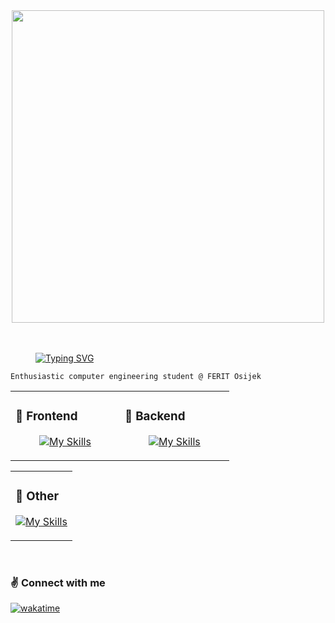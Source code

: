 <div align="center">
<img src="https://steamuserimages-a.akamaihd.net/ugc/446238782551007626/C229EF34B6B62AE2087EBDB3159F67E8E6442F06/?imw=5000&imh=5000&ima=fit&impolicy=Letterbox&imcolor=%23000000&letterbox=false" align="center" style="width: 500"/>
</div>  
  
  <br>
  <br>
<div>
<dd><dd><dd><dd><dd><dd><dd><dd><dd>

<a href="https://git.io/typing-svg"><img src="https://readme-typing-svg.demolab.com?font=Fira+Code&pause=1&color=376FC0EE&multiline=true&width=435&lines=Hello!+I'm+Ana." alt="Typing SVG"/></a>
 
  </dd></dd></dd></dd></dd></dd></dd></dd></dd>

</div>



```
Enthusiastic computer engineering student @ FERIT Osijek
```


<table align="center"><tr><td valign="top" width="33%">



  <h3>🌇 Frontend </h3>

<div align="center">  

  [![My Skills](https://skillicons.dev/icons?i=vue,javascript,scss,vite&perline=3)](https://skillicons.dev)
  
</div>

</td><td valign="top" width="33%">



  <h3>🌆 Backend </h3>
<div align="center">  

  [![My Skills](https://skillicons.dev/icons?i=nodejs,express&perline=5)](https://skillicons.dev)
  
</div>

</td></tr></table>




 <table align="center"><tr><td valign="top" width="100%">
 


  <h3>🌳 Other </h3>
<div align="center">  

  [![My Skills](https://skillicons.dev/icons?i=python,figma&perline=5)](https://skillicons.dev)
  
</div>

</td>

  </td></tr></table>

<br/>  

<h3>✌️ Connect with me  </h3>

<div align="left">

  [![wakatime](https://wakatime.com/badge/user/b1fe7a4c-068b-418f-9fa5-419b6600bb8e.svg)](https://wakatime.com/@b1fe7a4c-068b-418f-9fa5-419b6600bb8e)
  
</div>  




